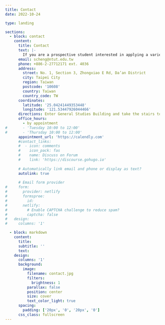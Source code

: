 ```yaml
---
title: Contact
date: 2022-10-24

type: landing

sections:
  - block: contact
    content:
      title: Contact
      text: |-
        If you are a prospective student interested in applying a variety of analytical approaches to study motivation, expertise, and technology-enhanced training, we invite you to reach out to The META Lab at Taipei Tech. Please send us an email to inquire further or make an appointment to discuss potential research opportunities. We look forward to hearing from you!
      email: scheng@ntut.edu.tw
      phone: +886-2-27712171 ext. 4036
      address:
        street: No. 1, Section 3, Zhongxiao E Rd, Da’an District 
        city: Taipei City
        region: Taiwan
        postcode: '10608'
        country: Taiwan
        country_code: TW
      coordinates:
        latitude: '25.04241449353448'
        longitude: '121.53447926044466'
      directions: Enter General Studies Building and take the stairs to Office 209 on Floor 2
      office_hours:
        - by appointment
#       - 'Tuesday 10:00 to 12:00'
#       - 'Thursday 10:00 to 12:00'
      appointment_url: 'https://calendly.com'
      #contact_links:
      #  - icon: comments
      #    icon_pack: fas
      #    name: Discuss on Forum
      #    link: 'https://discourse.gohugo.io'
    
      # Automatically link email and phone or display as text?
      autolink: true
    
      # Email form provider
#     form:
#       provider: netlify
#       formspree:
#         id:
#       netlify:
#         # Enable CAPTCHA challenge to reduce spam?
#         captcha: false
#   design:
#     columns: '1'

  - block: markdown
    content:
      title:
      subtitle: ''
      text:
    design:
      columns: '1'
      background:
        image: 
          filename: contact.jpg
          filters:
            brightness: 1
          parallax: false
          position: center
          size: cover
          text_color_light: true
      spacing:
        padding: ['20px', '0', '20px', '0']
      css_class: fullscreen
---
```

